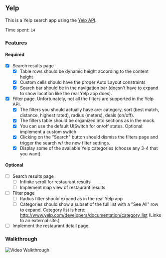 ## Yelp

This is a Yelp search app using the [Yelp API](http://developer.rottentomatoes.com/docs/read/JSON).

Time spent: `14`

### Features

#### Required

- [x] Search results page
   - [x] Table rows should be dynamic height according to the content height
   - [x] Custom cells should have the proper Auto Layout constraints
   - [x] Search bar should be in the navigation bar (doesn't have to expand to show location like the real Yelp app does).
- [x] Filter page. Unfortunately, not all the filters are supported in the Yelp API.
   - [x] The filters you should actually have are: category, sort (best match, distance, highest rated), radius (meters), deals (on/off).
   - [x] The filters table should be organized into sections as in the mock.
   - [x] You can use the default UISwitch for on/off states. Optional: implement a custom switch
   - [x] Clicking on the "Search" button should dismiss the filters page and trigger the search w/ the new filter settings.
   - [x] Display some of the available Yelp categories (choose any 3-4 that you want).

#### Optional

- [ ] Search results page
   - [ ] Infinite scroll for restaurant results
   - [ ] Implement map view of restaurant results
- [ ] Filter page
   - [ ] Radius filter should expand as in the real Yelp app
   - [ ] Categories should show a subset of the full list with a "See All" row to expand. Category list is here: http://www.yelp.com/developers/documentation/category_list (Links to an external site.)
- [ ] Implement the restaurant detail page.

### Walkthrough

![Video Walkthrough](http://i.imgur.com/oguwKrx.gif)


